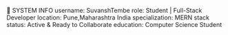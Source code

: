 🔐 SYSTEM INFO
username: SuvanshTembe
role: Student | Full-Stack Developer
location: Pune,Maharashtra India
specialization: MERN stack
status: Active & Ready to Collaborate
education: Computer Science Student
